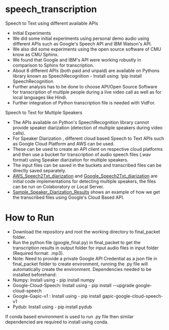 # speech_transcription
Speech to Text using different available APIs

* Initial Experiments
* We did some initial experiments using personal demo audio using different APIs such as Google's Speech API and IBM Watson's API.
* We also did some experiments using the open source software of CMU know as CMU Sphinx.
* We found that Google and IBM's API were working robustly in comparison to Sphinx for transcription.
* About 8 different APIs (both paid and unpaid) are available on Pythons library known as SpeechRecognition - Install using: !pip install SpeechRecognition
* Further analysis has to be done to choose API/Open Source Software for transcription of multiple people during a live video call as well as for local languages like Hindi.
* Further integration of Python transcription file is needed with VidFor.

Speech to Text for Multiple Speakers 

* The APIs available on Python's SpeechRecognition library cannot provide speaker diarization (detection of multiple speakers during video calls).
* For Speaker Diarization , different cloud based Speech to Text APIs such as Google Cloud Platform and AWS can be used.
* These can be used to create an API client on respective cloud platforms and then use a bucket for transcription of audio speech files (.wav format) using Speaker diarization for multiple speakers. 
* The input files can be saved in the buckets and transcribed files can be directly saved separately.
* [AWS_Speech2Txt_diarization](https://github.com/animeshrdso/speech_transcription/blob/main/AWS_Speech2Txt_diarization.ipynb) and [Google_Speech2Txt_diarization](https://github.com/animeshrdso/speech_transcription/blob/main/Google_Speech2Txt_diarization.ipynb) are initial code implementations for detecting multiple speakers, the files can be run on Colaboratory or Local Server.
* [Sample_Speaker_Diarization_Results](https://github.com/animeshrdso/speech_transcription/blob/main/Sample%20_Results_Speaker_Diarization_Google.txt) shows an example of how we get the transcribed files using Google's Cloud Based API.

# How to Run
* Download the repository and root the working directory to final_packet folder.
* Run the python file (google_final.py) in final_packet to get the transcription results in output folder for input audio files in input folder (Required format: .mp3).
* Note: Need to provide a private Google API Credential as a json file in final_packet folder to create environment, running the .py file will automatically create the environment.
Dependencies needed to be installed beforehand:
* Numpy: Install using - pip install numpy
* Google-Cloud-Speech: Install using - pip install --upgrade google-cloud-speech
* Google-Gapic-v1 : Install using - pip install gapic-google-cloud-speech-v1
* Pydub: Install using - pip install pydub

If conda based environment is used to run .py file then similar dependencied are required to install using conda.
